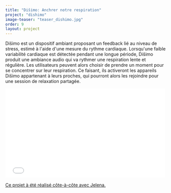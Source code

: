 ```yaml
---
title: "Dišimo: Anchrer notre respiration"
project: "dishimo"
image-teaser: "teaser_dishimo.jpg"
order: 9
layout: project
---
```


Dišimo est un dispositif ambiant proposant un feedback lié au niveau de stress, estimé à l'aide d'une mesure du rythme cardiaque. Lorsqu'une faible variabilité cardiaque est détectée pendant une longue période, Dišimo produit une ambiance audio qui va rythmer une respiration lente et régulière. Les utilisateurs peuvent alors choisir de prendre un moment pour se concentrer sur leur respiration. Ce faisant, ils activeront les appareils Dišimo appartenant à leurs proches, qui pourront alors les rejoindre pour une session de relaxation partagée.

<iframe src="//player.vimeo.com/video/257812452" width="500" height="281" frameborder="0" webkitallowfullscreen mozallowfullscreen allowfullscreen ></iframe>

[Ce projet à été réalisé côte-à-côte avec Jelena.](http://jmladeno.net/index.php/2018/02/19/disimo-chi-demo-2018/)
